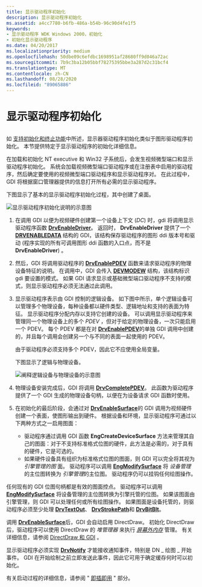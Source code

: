 ```yaml
---
title: 显示驱动程序初始化
description: 显示驱动程序初始化
ms.assetid: a4cc7780-b6fb-486a-b54b-96c90d4fe1f5
keywords:
- 显示驱动程序 WDK Windows 2000，初始化
- 初始化显示驱动程序
ms.date: 04/20/2017
ms.localizationpriority: medium
ms.openlocfilehash: 50dbe09c6efdbc1698951af28680ff9d046a72ac
ms.sourcegitcommit: 7b9c3ba12b05bbf78275395bbe3a287d2c31bcf4
ms.translationtype: MT
ms.contentlocale: zh-CN
ms.lasthandoff: 08/28/2020
ms.locfileid: "89065886"
---
```

# <a name="display-driver-initialization"></a>显示驱动程序初始化


## <span id="ddk_display_driver_initialization_gg"></span><span id="DDK_DISPLAY_DRIVER_INITIALIZATION_GG"></span>


如 [支持初始化和终止功能](supporting-initialization-and-termination-functions.md)中所述，显示器驱动程序初始化类似于图形驱动程序初始化。 本节提供特定于显示驱动程序的初始化详细信息。

在加载和初始化 NT executive 和 Win32 子系统后，会发生视频微型端口和显示驱动程序初始化。 系统会加载视频微型端口驱动程序或在注册表中启用的驱动程序，然后确定要使用的视频微型端口驱动程序和显示驱动程序对。 在此过程中，GDI 将根据窗口管理器提供的信息打开所有必需的显示驱动程序。

下图显示了基本的显示驱动程序初始化过程，其中创建了桌面。

![显示驱动程序初始化说明的示意图](images/202-01.png)

1.  在调用 GDI 以便为视频硬件创建第一个设备上下文 (*DC*) 时，gdi 将调用显示驱动程序函数 [**DrvEnableDriver**](/windows/desktop/api/winddi/nf-winddi-drvenabledriver)。 返回时， **DrvEnableDriver** 提供了一个 [**DRVENABLEDATA**](/windows/desktop/api/winddi/ns-winddi-tagdrvenabledata) 结构的 GDI，该结构保存驱动程序的图形 ddi 版本号和驱动 (程序实现的所有可调用图形 ddi 函数的入口点，而不是 **DrvEnableDriver**) 。

2.  然后，GDI 将调用驱动程序的 [**DrvEnablePDEV**](/windows/desktop/api/winddi/nf-winddi-drvenablepdev) 函数来请求驱动程序的物理设备特征的说明。 在调用中，GDI 会传入 [**DEVMODEW**](/windows/desktop/api/wingdi/ns-wingdi-_devicemodew) 结构，该结构标识 gdi 要设置的模式。 如果 GDI 请求显示或基础微型端口驱动程序不支持的模式，则显示驱动程序必须无法通过此调用。

3.  显示驱动程序表示由 GDI 控制的逻辑设备。 如下图中所示，单个逻辑设备可以管理多个物理设备，每种设备都以硬件类型、逻辑地址和支持的表面为特征。 显示驱动程序分配内存以支持它创建的设备。 可以调用显示驱动程序来管理同一个物理设备上的多个 *PDEV* ，但对于给定的物理设备，一次只能启用一个 PDEV。 每个 PDEV 都是在对 [**DrvEnablePDEV**](/windows/desktop/api/winddi/nf-winddi-drvenablepdev)的单独 GDI 调用中创建的，并且每个调用会创建另一个与不同的表面一起使用的 PDEV。

    由于驱动程序必须支持多个 PDEV，因此它不应使用全局变量。

    下图显示了逻辑与物理设备。

    ![阐释逻辑设备与物理设备的示意图](images/202-03.png)

4.  物理设备安装完成后，GDI 将调用 [**DrvCompletePDEV**](/windows/desktop/api/winddi/nf-winddi-drvcompletepdev)。 此函数为驱动程序提供了一个 GDI 生成的物理设备句柄，以便在为设备请求 GDI 函数时使用。

5.  在初始化的最后阶段，会通过对 [**DrvEnableSurface**](/windows/desktop/api/winddi/nf-winddi-drvenablesurface)的 GDI 调用为视频硬件创建一个表面，使图形输出到硬件。 根据设备和环境，显示驱动程序可通过以下两种方式之一启用图面：
    -   驱动程序通过调用 GDI 函数 **EngCreateDeviceSurface** 方法来管理其自己的图面：对于不支持标准格式位图的硬件，此方法是必需的，对于具有的硬件，它是可选的。
    -   如果硬件设备具有组织为标准格式位图的图面，则 GDI 可以完全将其视为 *引擎管理的图* 面。 驱动程序可以调用 [**EngModifySurface**](/windows/desktop/api/winddi/nf-winddi-engmodifysurface) 将 *设备管理* 的主位图转换为 *引擎管理*的主位图。 驱动程序仍可以挂钩任何绘图操作。

任何现有的 GDI 位图句柄都是有效的图面控点。 驱动程序可以调用 [**EngModifySurface**](/windows/desktop/api/winddi/nf-winddi-engmodifysurface) 将设备管理的主位图转换为引擎托管的位图。 如果该图面由引擎管理，则 GDI 可以处理任何或所有绘图操作。 如果图面是设备托管的，则驱动程序必须至少处理 [**DrvTextOut**](/windows/desktop/api/winddi/nf-winddi-drvtextout)、 [**DrvStrokePath**](/windows/desktop/api/winddi/nf-winddi-drvstrokepath)和 [**DrvBitBlt**](/windows/desktop/api/winddi/nf-winddi-drvbitblt)。


调用 [**DrvEnableSurface**](/windows/desktop/api/winddi/nf-winddi-drvenablesurface)后，GDI 会自动启用 DirectDraw。 初始化 DirectDraw 后，驱动程序可以使用 DirectDraw 的 *堆管理器* 来执行 [*屏幕外内存*](video-present-network-terminology.md#off_screen_memory) 管理。 有关详细信息，请参阅 [DirectDraw 和 GDI](directdraw-and-gdi.md) 。


显示驱动程序必须实现 [**DrvNotify**](/windows/desktop/api/winddi/nf-winddi-drvnotify) 才能接收通知事件，特别是 DN \_ 绘图 \_ 开始事件。 GDI 在开始绘制之前立即发送此事件，因此它可用于确定缓存何时可以初始化。

有关启动过程的详细信息，请参阅 " [即插即用](https://docs.microsoft.com/windows-hardware/drivers/kernel/implementing-plug-and-play) " 部分。



